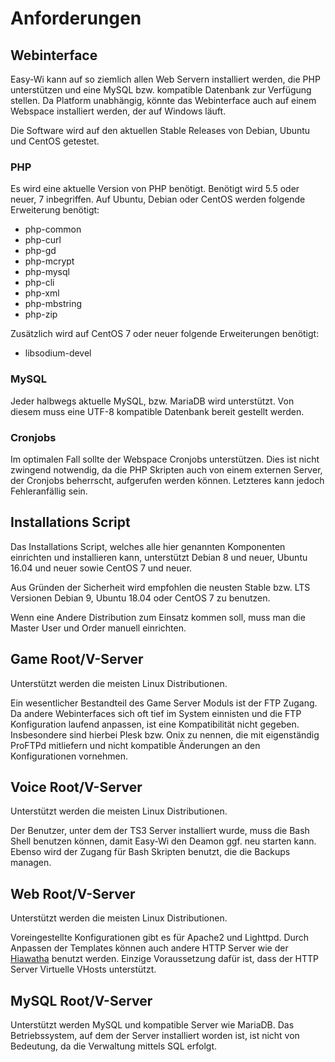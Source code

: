 # Anforderungen

## Webinterface

Easy-Wi kann auf so ziemlich allen Web Servern installiert werden, die PHP unterstützen und eine MySQL bzw. kompatible Datenbank zur Verfügung stellen. Da Platform unabhängig, könnte das Webinterface auch auf einem Webspace installiert werden, der auf Windows läuft.

Die Software wird auf den aktuellen Stable Releases von Debian, Ubuntu und CentOS getestet.

### PHP

Es wird eine aktuelle Version von PHP benötigt. Benötigt wird 5.5 oder neuer, 7 inbegriffen.
Auf Ubuntu, Debian oder CentOS werden folgende Erweiterung benötigt:

- php-common
- php-curl
- php-gd
- php-mcrypt
- php-mysql
- php-cli
- php-xml
- php-mbstring
- php-zip

Zusätzlich wird auf CentOS 7 oder neuer folgende Erweiterungen benötigt:

- libsodium-devel

### MySQL

Jeder halbwegs aktuelle MySQL, bzw. MariaDB wird unterstützt. Von diesem muss eine UTF-8 kompatible Datenbank bereit gestellt werden.

### Cronjobs

Im optimalen Fall sollte der Webspace Cronjobs unterstützen. Dies ist nicht zwingend notwendig, da die PHP Skripten auch von einem externen Server, der Cronjobs beherrscht, aufgerufen werden können. Letzteres kann jedoch Fehleranfällig sein.

## Installations Script

Das Installations Script, welches alle hier genannten Komponenten einrichten und installieren kann, unterstützt Debian 8 und neuer, Ubuntu 16.04 und neuer sowie CentOS 7 und neuer.

Aus Gründen der Sicherheit wird empfohlen die neusten Stable bzw. LTS Versionen Debian 9, Ubuntu 18.04 oder CentOS 7 zu benutzen.

Wenn eine Andere Distribution zum Einsatz kommen soll, muss man die Master User und Order manuell einrichten.

## Game Root/V-Server

Unterstützt werden die meisten Linux Distributionen.

Ein wesentlicher Bestandteil des Game Server Moduls ist der FTP Zugang. Da andere Webinterfaces sich oft tief im System einnisten und die FTP Konfiguration laufend anpassen, ist eine Kompatibilität nicht gegeben. Insbesondere sind hierbei Plesk bzw. Onix zu nennen, die mit eigenständig ProFTPd mitliefern und nicht kompatible Änderungen an den Konfigurationen vornehmen.

## Voice Root/V-Server

Unterstützt werden die meisten Linux Distributionen.

Der Benutzer, unter dem der TS3 Server installiert wurde, muss die Bash Shell benutzen können, damit Easy-Wi den Deamon ggf. neu starten kann. Ebenso wird der Zugang für Bash Skripten benutzt, die die Backups managen.

## Web Root/V-Server

Unterstützt werden die meisten Linux Distributionen.

Voreingestellte Konfigurationen gibt es für Apache2 und Lighttpd. Durch Anpassen der Templates können auch andere HTTP Server wie der [Hiawatha](https://www.hiawatha-webserver.org/) benutzt werden. Einzige Voraussetzung dafür ist, dass der HTTP Server Virtuelle VHosts unterstützt.

## MySQL Root/V-Server

Unterstützt werden MySQL und kompatible Server wie MariaDB. Das Betriebssystem, auf dem der Server installiert worden ist, ist nicht von Bedeutung, da die Verwaltung mittels SQL erfolgt.

